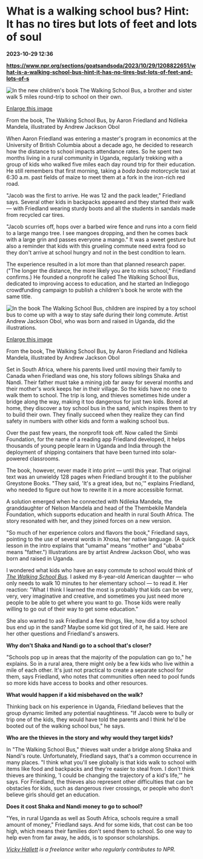 # What is a walking school bus? Hint: It has no tires but lots of feet and lots of soul

**2023-10-29 12:36**

**https://www.npr.org/sections/goatsandsoda/2023/10/29/1208822651/what-is-a-walking-school-bus-hint-it-has-no-tires-but-lots-of-feet-and-lots-of-s**

 ![In the new children's book The Walking School Bus, a brother and sister walk 5 miles round-trip to school on their own.](https://media.npr.org/assets/img/2023/10/27/walking-school-bus-2_custom-8168ee144a7d2b964153eff15b52db6ef661ce05-s1100-c50.jpg) 

[Enlarge this image](https://media.npr.org/assets/img/2023/10/27/walking-school-bus-2_custom-8168ee144a7d2b964153eff15b52db6ef661ce05-s1200.jpg)

From the book, The Walking School Bus, by Aaron Friedland and Ndileka Mandela, illustrated by Andrew Jackson Obol

When Aaron Friedland was entering a master's program in economics at the University of British Columbia about a decade ago, he decided to research how the distance to school impacts attendance rates. So he spent two months living in a rural community in Uganda, regularly trekking with a group of kids who walked five miles each day round trip for their education. He still remembers that first morning, taking a _boda boda_ motorcycle taxi at 6:30 a.m. past fields of maize to meet them at a fork in the iron-rich red road.

"Jacob was the first to arrive. He was 12 and the pack leader," Friedland says. Several other kids in backpacks appeared and they started their walk — with Friedland wearing sturdy boots and all the students in sandals made from recycled car tires.

"Jacob scurries off, hops over a barbed wire fence and runs into a corn field to a large mango tree. I see mangoes dropping, and then he comes back with a large grin and passes everyone a mango." It was a sweet gesture but also a reminder that kids with this grueling commute need extra food so they don't arrive at school hungry and not in the best condition to learn.

The experience resulted in a lot more than that planned research paper. ("The longer the distance, the more likely you are to miss school," Friedland confirms.) He founded a nonprofit he called The Walking School Bus, dedicated to improving access to education, and he started an Indiegogo crowdfunding campaign to publish a children's book he wrote with the same title.

 ![In the book The Walking School Bus, children are inspired by a toy school bus to come up with a way to stay safe during their long commute. Artist Andrew Jackson Obol, who was born and raised in Uganda, did the illustrations.](https://media.npr.org/assets/img/2023/10/27/walking-school-bus-1_custom-136c69d7bab09bbe1d84751ca6825efd5ab27ac6-s1100-c50.jpg) 

[Enlarge this image](https://media.npr.org/assets/img/2023/10/27/walking-school-bus-1_custom-136c69d7bab09bbe1d84751ca6825efd5ab27ac6-s1200.jpg)

From the book, The Walking School Bus, by Aaron Friedland and Ndileka Mandela, illustrated by Andrew Jackson Obol

Set in South Africa, where his parents lived until moving their family to Canada when Friedland was one, his story follows siblings Shaka and Nandi. Their father must take a mining job far away for several months and their mother's work keeps her in their village. So the kids have no one to walk them to school. The trip is long, and thieves sometimes hide under a bridge along the way, making it too dangerous for just two kids. Bored at home, they discover a toy school bus in the sand, which inspires them to try to build their own. They finally succeed when they realize they can find safety in numbers with other kids and form a walking school bus.

Over the past few years, the nonprofit took off. Now called the Simbi Foundation, for the name of a reading app Friedland developed, it helps thousands of young people learn in Uganda and India through the deployment of shipping containers that have been turned into solar-powered classrooms.

The book, however, never made it into print — until this year. That original text was an unwieldy 128 pages when Friedland brought it to the publisher Greystone Books. "They said, 'It's a great idea, but no,'" explains Friedland, who needed to figure out how to rewrite it in a more accessible format.

A solution emerged when he connected with Ndileka Mandela, the granddaughter of Nelson Mandela and head of the Thembekile Mandela Foundation, which supports education and health in rural South Africa. The story resonated with her, and they joined forces on a new version.

"So much of her experience colors and flavors the book," Friedland says, pointing to the use of several words in Xhosa, her native language. (A quick lesson in the intro explains that "umama" means "mother" and "ubaba" means "father.") Illustrations are by artist Andrew Jackson Obol, who was born and raised in Uganda.

I wondered what kids who have an easy commute to school would think of [_The Walking School Bus_](https://www.amazon.com/Walking-School-Bus-Aaron-Friedland/dp/1771644699)_._ I asked my 8-year-old American daughter — who only needs to walk 10 minutes to her elementary school — to read it. Her reaction: "What I think I learned the most is probably that kids can be very, very, very imaginative and creative, and sometimes you just need more people to be able to get where you want to go. Those kids were really willing to go out of their way to get some education."

She also wanted to ask Friedland a few things, like, how did a toy school bus end up in the sand? Maybe some kid got tired of it, he said. Here are her other questions and Friedland's answers.

**Why don't Shaka and Nandi go to a school that's closer?**

"Schools pop up in areas that the majority of the population can go to," he explains. So in a rural area, there might only be a few kids who live within a mile of each other. It's just not practical to create a separate school for them, says Friedland, who notes that communities often need to pool funds so more kids have access to books and other resources.

**What would happen if a kid misbehaved on the walk?**

Thinking back on his experience in Uganda, Friedland believes that the group dynamic limited any potential naughtiness. "If Jacob were to bully or trip one of the kids, they would have told the parents and I think he'd be booted out of the walking school bus," he says.

**Who are the thieves in the story and why would they target kids?**

In "The Walking School Bus," thieves wait under a bridge along Shaka and Nandi's route. Unfortunately, Friedland says, that's a common occurrence in many places. "I think what you'll see globally is that kids walk to school with items like food and backpacks and they're easier to steal from. I don't think thieves are thinking, 'I could be changing the trajectory of a kid's life,'" he says. For Friedland, the thieves also represent other difficulties that can be obstacles for kids, such as dangerous river crossings, or people who don't believe girls should get an education.

**Does it cost Shaka and Nandi money to go to school?**

"Yes, in rural Uganda as well as South Africa, schools require a small amount of money," Friedland says. And for some kids, that cost can be too high, which means their families don't send them to school. So one way to help even from far away, he adds, is to sponsor scholarships.

[_Vicky Hallett_](https://www.vickyhallett.com/) _is a freelance writer who regularly contributes to NPR._